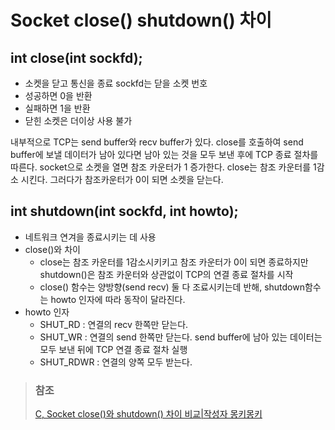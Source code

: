 # Socket close() shutdown() 차이

## int close(int sockfd);
- 소켓을 닫고 통신을 종료 sockfd는 닫을 소켓 번호
- 성공하면 0을 반환
- 실패하면 1을 반환
- 닫힌 소켓은 더이상 사용 불가

내부적으로 TCP는 send buffer와 recv buffer가 있다. close를 호출하여 send buffer에 보낼 데이터가 남아 있다면 남아 있는 것을 모두 보낸 후에 TCP 종료 절차를 따른다.
socket으로 소켓을 열면 참조 카운터가 1 증가한다.
close는 참조 카운터를 1감소 시킨다. 그러다가 참조카운터가 0이 되면 소켓을 닫는다.

## int shutdown(int sockfd, int howto);
- 네트워크 연겨을 종료시키는 데 사용
- close()와 차이
  - close는 참조 카운터를 1감소시키키고 참조 카운터가 0이 되면 종료하지만 shutdown()은 참조 카운터와 상관없이 TCP의 연결 종료 절차를 시작 
  - close() 함수는 양방향(send recv) 둘 다 조료시키는데 반해, shutdown함수는 howto 인자에 따라 동작이 달라진다.
- howto 인자
  - SHUT_RD   : 연결의 recv 한쪽만 닫는다.
  - SHUT_WR   : 연결의 send 한쪽만 닫는다. send buffer에 남아 있는 데이터는 모두 보낸 뒤에 TCP 연결 종료 절차 실행
  - SHUT_RDWR : 연결의 양쪽 모두 받는다. 

> ### 참조
> [C, Socket close()와 shutdown() 차이 비교|작성자 몽키몽키](https://blog.naver.com/PostView.naver?blogId=cache798&logNo=120011256015&parentCategoryNo=&categoryNo=76&viewDate=&isShowPopularPosts=false&from=postList)
